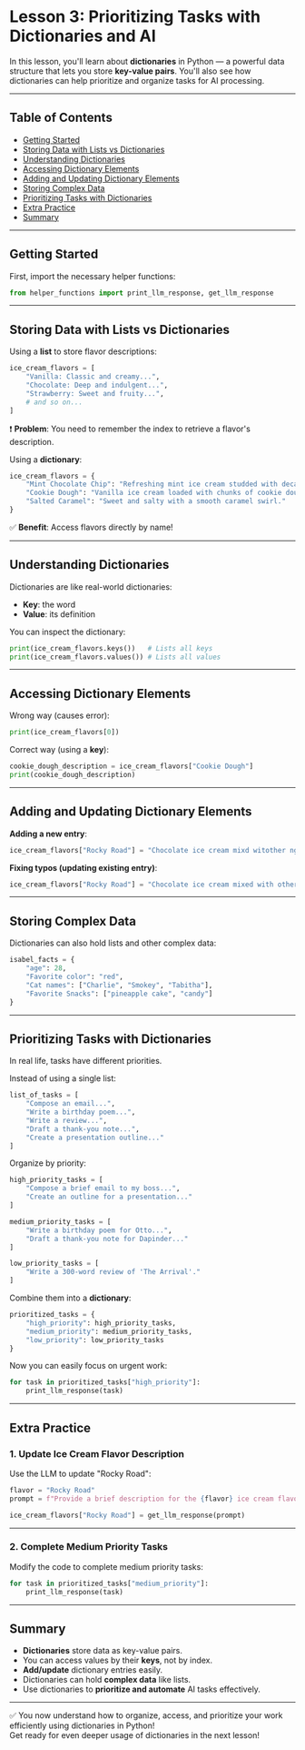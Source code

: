 # Lesson 3: Prioritizing Tasks with Dictionaries and AI

In this lesson, you'll learn about **dictionaries** in Python — a powerful data structure that lets you store **key-value pairs**. You'll also see how dictionaries can help prioritize and organize tasks for AI processing.

---

## Table of Contents
- [Getting Started](#getting-started)
- [Storing Data with Lists vs Dictionaries](#storing-data-with-lists-vs-dictionaries)
- [Understanding Dictionaries](#understanding-dictionaries)
- [Accessing Dictionary Elements](#accessing-dictionary-elements)
- [Adding and Updating Dictionary Elements](#adding-and-updating-dictionary-elements)
- [Storing Complex Data](#storing-complex-data)
- [Prioritizing Tasks with Dictionaries](#prioritizing-tasks-with-dictionaries)
- [Extra Practice](#extra-practice)
- [Summary](#summary)

---

## Getting Started

First, import the necessary helper functions:

```python
from helper_functions import print_llm_response, get_llm_response
```

---

## Storing Data with Lists vs Dictionaries

Using a **list** to store flavor descriptions:

```python
ice_cream_flavors = [
    "Vanilla: Classic and creamy...",
    "Chocolate: Deep and indulgent...",
    "Strawberry: Sweet and fruity...",
    # and so on...
]
```

❗ **Problem**: You need to remember the index to retrieve a flavor's description.

Using a **dictionary**:

```python
ice_cream_flavors = {
    "Mint Chocolate Chip": "Refreshing mint ice cream studded with decadent chocolate chips.",
    "Cookie Dough": "Vanilla ice cream loaded with chunks of cookie dough.",
    "Salted Caramel": "Sweet and salty with a smooth caramel swirl."
}
```

✅ **Benefit**: Access flavors directly by name!

---

## Understanding Dictionaries

Dictionaries are like real-world dictionaries:
- **Key**: the word
- **Value**: its definition

You can inspect the dictionary:

```python
print(ice_cream_flavors.keys())   # Lists all keys
print(ice_cream_flavors.values()) # Lists all values
```

---

## Accessing Dictionary Elements

Wrong way (causes error):

```python
print(ice_cream_flavors[0])
```

Correct way (using a **key**):

```python
cookie_dough_description = ice_cream_flavors["Cookie Dough"]
print(cookie_dough_description)
```

---

## Adding and Updating Dictionary Elements

**Adding a new entry**:

```python
ice_cream_flavors["Rocky Road"] = "Chocolate ice cream mixd witother ngredients."
```

**Fixing typos (updating existing entry)**:

```python
ice_cream_flavors["Rocky Road"] = "Chocolate ice cream mixed with other ingredients."
```

---

## Storing Complex Data

Dictionaries can also hold lists and other complex data:

```python
isabel_facts = {
    "age": 28,
    "Favorite color": "red",
    "Cat names": ["Charlie", "Smokey", "Tabitha"],
    "Favorite Snacks": ["pineapple cake", "candy"]
}
```

---

## Prioritizing Tasks with Dictionaries

In real life, tasks have different priorities.

Instead of using a single list:

```python
list_of_tasks = [
    "Compose an email...",
    "Write a birthday poem...",
    "Write a review...",
    "Draft a thank-you note...",
    "Create a presentation outline..."
]
```

Organize by priority:

```python
high_priority_tasks = [
    "Compose a brief email to my boss...",
    "Create an outline for a presentation..."
]

medium_priority_tasks = [
    "Write a birthday poem for Otto...",
    "Draft a thank-you note for Dapinder..."
]

low_priority_tasks = [
    "Write a 300-word review of 'The Arrival'."
]
```

Combine them into a **dictionary**:

```python
prioritized_tasks = {
    "high_priority": high_priority_tasks,
    "medium_priority": medium_priority_tasks,
    "low_priority": low_priority_tasks
}
```

Now you can easily focus on urgent work:

```python
for task in prioritized_tasks["high_priority"]:
    print_llm_response(task)
```

---

## Extra Practice

### 1. Update Ice Cream Flavor Description

Use the LLM to update "Rocky Road":

```python
flavor = "Rocky Road"
prompt = f"Provide a brief description for the {flavor} ice cream flavor"

ice_cream_flavors["Rocky Road"] = get_llm_response(prompt)
```

---

### 2. Complete Medium Priority Tasks

Modify the code to complete medium priority tasks:

```python
for task in prioritized_tasks["medium_priority"]:
    print_llm_response(task)
```

---

## Summary

- **Dictionaries** store data as key-value pairs.
- You can access values by their **keys**, not by index.
- **Add/update** dictionary entries easily.
- Dictionaries can hold **complex data** like lists.
- Use dictionaries to **prioritize and automate** AI tasks effectively.

---

✅ You now understand how to organize, access, and prioritize your work efficiently using dictionaries in Python!  
Get ready for even deeper usage of dictionaries in the next lesson!


